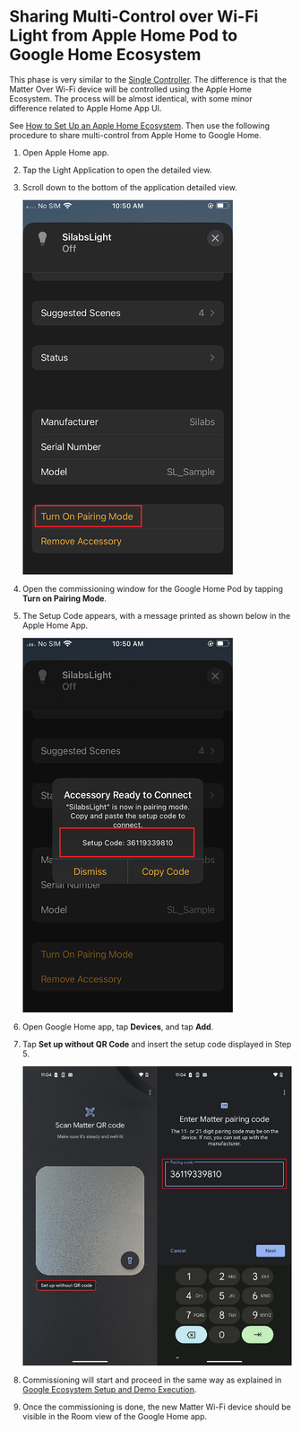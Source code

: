 # Sharing Multi-Control over Wi-Fi Light from Apple Home Pod to Google Home Ecosystem

This phase is very similar to the [Single Controller](./singlecontroller-ecosystem). The difference is that the Matter Over Wi-Fi device will be controlled using the Apple Home Ecosystem. The process will be almost identical, with some minor difference related to Apple Home App UI.

See [How to Set Up an Apple Home Ecosystem](./apple-ecosystem-setup). Then use the following procedure to share multi-control from Apple Home to Google Home.

1. Open Apple Home app.
2. Tap the Light Application to open the detailed view.
3. Scroll down to the bottom of the application detailed view.

    ![Application design view](./images/matter-apple-application-info.png)

4. Open the commissioning window for the Google Home Pod by tapping **Turn on Pairing Mode**.
5. The Setup Code appears, with a message printed as shown below in the Apple Home App.

    ![Apple Home App setup code](./images/matter-apple-application-setup-code.png)

6. Open Google Home app, tap **Devices**, and tap **Add**.
7. Tap **Set up without QR Code** and insert the setup code displayed in Step 5.

    ![Add setup code](./images/matter-google-add-setup-code.png)

8. Commissioning will start and proceed in the same way as explained in [Google Ecosystem Setup and Demo Execution](./google-ecosystem-setup).
9. Once the commissioning is done, the new Matter Wi-Fi device should be visible in the Room view of the Google Home app.
